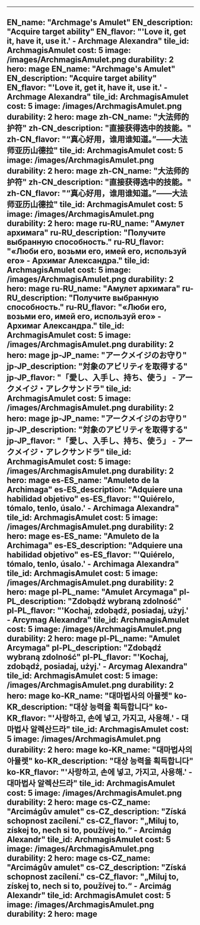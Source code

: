 ---

EN_name: "Archmage's Amulet"
EN_description: "Acquire target ability"
EN_flavor: "'Love it, get it, have it, use it.' - Archmage Alexandra"
tile_id: ArchmagisAmulet
cost: 5
image: /images/ArchmagisAmulet.png
durability: 2
hero: mage
EN_name: "Archmage's Amulet"
EN_description: "Acquire target ability"
EN_flavor: "'Love it, get it, have it, use it.' - Archmage Alexandra"
tile_id: ArchmagisAmulet
cost: 5
image: /images/ArchmagisAmulet.png
durability: 2
hero: mage
zh-CN_name: "大法师的护符"
zh-CN_description: "直接获得选中的技能。"
zh-CN_flavor: "“真心好用，谁用谁知道。”——大法师亚历山德拉"
tile_id: ArchmagisAmulet
cost: 5
image: /images/ArchmagisAmulet.png
durability: 2
hero: mage
zh-CN_name: "大法师的护符"
zh-CN_description: "直接获得选中的技能。"
zh-CN_flavor: "“真心好用，谁用谁知道。”——大法师亚历山德拉"
tile_id: ArchmagisAmulet
cost: 5
image: /images/ArchmagisAmulet.png
durability: 2
hero: mage
ru-RU_name: "Амулет архимага"
ru-RU_description: "Получите выбранную способность."
ru-RU_flavor: "«Люби его, возьми его, имей его, используй его» - Архимаг Александра."
tile_id: ArchmagisAmulet
cost: 5
image: /images/ArchmagisAmulet.png
durability: 2
hero: mage
ru-RU_name: "Амулет архимага"
ru-RU_description: "Получите выбранную способность."
ru-RU_flavor: "«Люби его, возьми его, имей его, используй его» - Архимаг Александра."
tile_id: ArchmagisAmulet
cost: 5
image: /images/ArchmagisAmulet.png
durability: 2
hero: mage
jp-JP_name: "アークメイジのお守り"
jp-JP_description: "対象のアビリティを取得する"
jp-JP_flavor: "「愛し、入手し、持ち、使う」 - アークメイジ・アレクサンドラ"
tile_id: ArchmagisAmulet
cost: 5
image: /images/ArchmagisAmulet.png
durability: 2
hero: mage
jp-JP_name: "アークメイジのお守り"
jp-JP_description: "対象のアビリティを取得する"
jp-JP_flavor: "「愛し、入手し、持ち、使う」 - アークメイジ・アレクサンドラ"
tile_id: ArchmagisAmulet
cost: 5
image: /images/ArchmagisAmulet.png
durability: 2
hero: mage
es-ES_name: "Amuleto de la Archimaga"
es-ES_description: "Adquiere una habilidad objetivo"
es-ES_flavor: "'Quiérelo, tómalo, tenlo, úsalo.' - Archimaga Alexandra"
tile_id: ArchmagisAmulet
cost: 5
image: /images/ArchmagisAmulet.png
durability: 2
hero: mage
es-ES_name: "Amuleto de la Archimaga"
es-ES_description: "Adquiere una habilidad objetivo"
es-ES_flavor: "'Quiérelo, tómalo, tenlo, úsalo.' - Archimaga Alexandra"
tile_id: ArchmagisAmulet
cost: 5
image: /images/ArchmagisAmulet.png
durability: 2
hero: mage
pl-PL_name: "Amulet Arcymaga"
pl-PL_description: "Zdobądź wybraną zdolność"
pl-PL_flavor: "'Kochaj, zdobądź, posiadaj, użyj.' - Arcymag Alexandra"
tile_id: ArchmagisAmulet
cost: 5
image: /images/ArchmagisAmulet.png
durability: 2
hero: mage
pl-PL_name: "Amulet Arcymaga"
pl-PL_description: "Zdobądź wybraną zdolność"
pl-PL_flavor: "'Kochaj, zdobądź, posiadaj, użyj.' - Arcymag Alexandra"
tile_id: ArchmagisAmulet
cost: 5
image: /images/ArchmagisAmulet.png
durability: 2
hero: mage
ko-KR_name: "대마법사의 아뮬렛"
ko-KR_description: "대상 능력을 획득합니다"
ko-KR_flavor: "'사랑하고, 손에 넣고, 가지고, 사용해.' - 대마법사 알렉산드라"
tile_id: ArchmagisAmulet
cost: 5
image: /images/ArchmagisAmulet.png
durability: 2
hero: mage
ko-KR_name: "대마법사의 아뮬렛"
ko-KR_description: "대상 능력을 획득합니다"
ko-KR_flavor: "'사랑하고, 손에 넣고, 가지고, 사용해.' - 대마법사 알렉산드라"
tile_id: ArchmagisAmulet
cost: 5
image: /images/ArchmagisAmulet.png
durability: 2
hero: mage
cs-CZ_name: "Arcimágův amulet"
cs-CZ_description: "Získá schopnost zacílení."
cs-CZ_flavor: "„Miluj to, získej to, nech si to, používej to.“ - Arcimág Alexandr"
tile_id: ArchmagisAmulet
cost: 5
image: /images/ArchmagisAmulet.png
durability: 2
hero: mage
cs-CZ_name: "Arcimágův amulet"
cs-CZ_description: "Získá schopnost zacílení."
cs-CZ_flavor: "„Miluj to, získej to, nech si to, používej to.“ - Arcimág Alexandr"
tile_id: ArchmagisAmulet
cost: 5
image: /images/ArchmagisAmulet.png
durability: 2
hero: mage
---